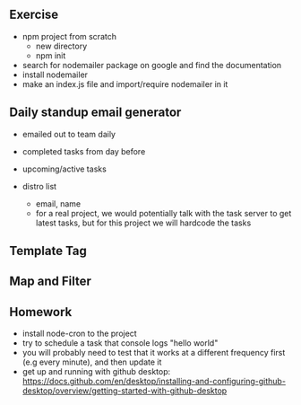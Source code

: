 ## Exercise
- npm project from scratch 
	- new directory
	- npm init
- search for nodemailer package on google and find the documentation
- install nodemailer
- make an index.js file and import/require nodemailer in it

## Daily standup email generator 

- emailed out to team daily
- completed tasks from day before
- upcoming/active tasks

- distro list
	- email, name 
	- for a real project, we would potentially talk with the task server to get latest tasks, but for this project we will hardcode the tasks

## Template Tag

## Map and Filter

## Homework

- install node-cron to the project
- try to schedule a task that console logs "hello world"
- you will probably need to test that it works at a different frequency first (e.g every minute), and then update it 
- get up and running with github desktop: https://docs.github.com/en/desktop/installing-and-configuring-github-desktop/overview/getting-started-with-github-desktop